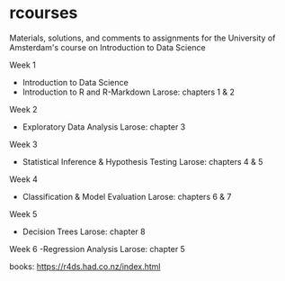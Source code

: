 # rcourses
 Materials, solutions, and comments to assignments for the University of Amsterdam's course on Introduction to Data Science

Week 1
- Introduction to Data Science
- Introduction to R and R-Markdown
Larose: chapters 1 & 2

Week 2
- Exploratory Data Analysis
Larose: chapter 3

Week 3
- Statistical Inference & Hypothesis Testing
Larose: chapters 4 & 5

Week 4
- Classification & Model Evaluation
Larose: chapters 6 & 7

Week 5
- Decision Trees
Larose: chapter 8

Week 6
-Regression Analysis
Larose: chapter 5

books:
https://r4ds.had.co.nz/index.html
